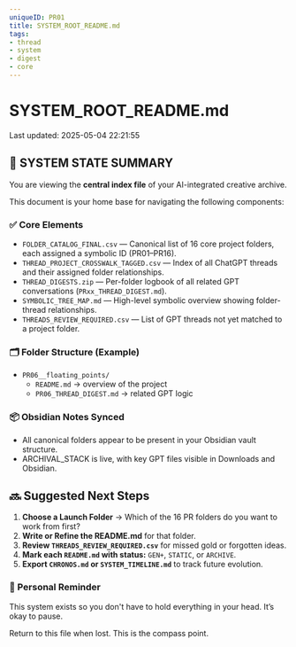 ```yaml
---
uniqueID: PR01
title: SYSTEM_ROOT_README.md
tags:
- thread
- system
- digest
- core
---
```



# SYSTEM_ROOT_README.md
Last updated: 2025-05-04 22:21:55

## 🧭 SYSTEM STATE SUMMARY

You are viewing the **central index file** of your AI-integrated creative archive.

This document is your home base for navigating the following components:

### ✅ Core Elements
- `FOLDER_CATALOG_FINAL.csv` — Canonical list of 16 core project folders, each assigned a symbolic ID (PR01–PR16).
- `THREAD_PROJECT_CROSSWALK_TAGGED.csv` — Index of all ChatGPT threads and their assigned folder relationships.
- `THREAD_DIGESTS.zip` — Per-folder logbook of all related GPT conversations (`PRxx_THREAD_DIGEST.md`).
- `SYMBOLIC_TREE_MAP.md` — High-level symbolic overview showing folder-thread relationships.
- `THREADS_REVIEW_REQUIRED.csv` — List of GPT threads not yet matched to a project folder.

### 🗂 Folder Structure (Example)
- `PR06__floating_points/`
  - `README.md` → overview of the project
  - `PR06_THREAD_DIGEST.md` → related GPT logic

### 📦 Obsidian Notes Synced
- All canonical folders appear to be present in your Obsidian vault structure.
- ARCHIVAL_STACK is live, with key GPT files visible in Downloads and Obsidian.

## 🔜 Suggested Next Steps
1. **Choose a Launch Folder** → Which of the 16 PR folders do you want to work from first?
2. **Write or Refine the README.md** for that folder.
3. **Review `THREADS_REVIEW_REQUIRED.csv`** for missed gold or forgotten ideas.
4. **Mark each `README.md` with status:** `GEN+`, `STATIC`, or `ARCHIVE`.
5. **Export `CHRONOS.md` or `SYSTEM_TIMELINE.md`** to track future evolution.

### 🌱 Personal Reminder
This system exists so you don't have to hold everything in your head. It’s okay to pause.

Return to this file when lost. This is the compass point.